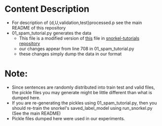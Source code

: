 # Content Description

* For description of {d,U,validation,test}processed.p see the main README of this repository
* 01_spam_tutorial.py  generates the data
	- This file is a modified version of [this](https://github.com/snorkel-team/snorkel-tutorials/blob/master/spam/01_spam_tutorial.ipynb) file in [snorkel-tutorials repository](https://github.com/snorkel-team/snorkel-tutorials) 
	- our changes appear from line 708 in 01_spam_tutorial.py
	- these changes simply dump the data in our format

# Note:
* Since sentences are randomly distributed into train test and valid files, the pickle files you may generate might be little different than what is dumped here.
* If you are re-generating the pickles using 01_spam_tutorial.py, then you should re-train the snorkel's saved_label_model using run_snorkel.py (See the main README)
* Pickle files dumped here were used in our experiments.

